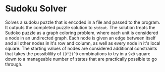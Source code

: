 # Sudoku Solver

Solves a sudoku puzzle that is encoded in a file and passed to the program. It outputs the completed puzzle solution to `stdout`. The solution treats the Sudoko puzzle as a graph coloring problem, where each unit is considered a node in an undirected graph. Each node is given an edge between itself and all other nodes in it's row and column, as well as every node in it's local square. The starting values of nodes are considered additional constraints that takes the possiblility of `(9^2)^9` combinations to try in a `9x9` square down to a manageable number of states that are practically possible to go through.
